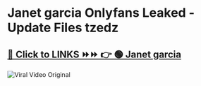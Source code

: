
 # Janet garcia Onlyfans Leaked - Update Files tzedz

## <h2><a href="https://clipsfans.com/Janet_garcia&ref=git">🔗 Click to LINKS ⏩⏩ 👉 🟢 Janet garcia </a></h2>

<a href="https://clipsfans.com/Janet_garcia&ref=git" rel="nofollow" data-target="animated-image.originalLink"><img src="https://i.ibb.co.com/xMMVF88/686577567.gif" alt="Viral Video Original" style="max-width: 100%; display: inline-block;" data-target="animated-image.originalImage"></a>

